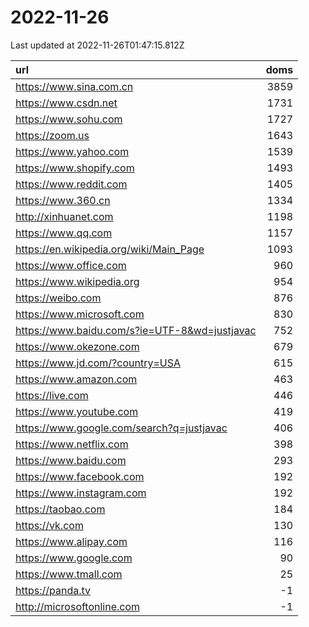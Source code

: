 # 2022-11-26

<!-- BEGIN -->
Last updated at 2022-11-26T01:47:15.812Z

url | doms
:- | -:
https://www.sina.com.cn | 3859
https://www.csdn.net | 1731
https://www.sohu.com | 1727
https://zoom.us | 1643
https://www.yahoo.com | 1539
https://www.shopify.com | 1493
https://www.reddit.com | 1405
https://www.360.cn | 1334
http://xinhuanet.com | 1198
https://www.qq.com | 1157
https://en.wikipedia.org/wiki/Main_Page | 1093
https://www.office.com | 960
https://www.wikipedia.org | 954
https://weibo.com | 876
https://www.microsoft.com | 830
https://www.baidu.com/s?ie=UTF-8&wd=justjavac | 752
https://www.okezone.com | 679
https://www.jd.com/?country=USA | 615
https://www.amazon.com | 463
https://live.com | 446
https://www.youtube.com | 419
https://www.google.com/search?q=justjavac | 406
https://www.netflix.com | 398
https://www.baidu.com | 293
https://www.facebook.com | 192
https://www.instagram.com | 192
https://taobao.com | 184
https://vk.com | 130
https://www.alipay.com | 116
https://www.google.com | 90
https://www.tmall.com | 25
https://panda.tv | -1
http://microsoftonline.com | -1
<!-- END -->
